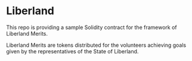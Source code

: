 # Liberland

This repo is providing a sample Solidity contract for the framework of Liberland Merits.

Liberland Merits are tokens distributed for the volunteers achieving goals given by the representatives of the State of Liberland.

